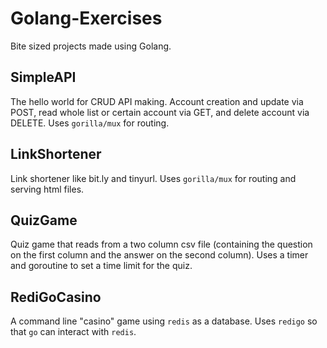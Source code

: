 # Golang-Exercises
Bite sized projects made using Golang.

## SimpleAPI
The hello world for CRUD API making. Account creation and update via POST, read whole list or certain account via GET, and delete account via DELETE. Uses `gorilla/mux` for routing. 

## LinkShortener
Link shortener like bit.ly and tinyurl. Uses `gorilla/mux` for routing and serving html files.

## QuizGame
Quiz game that reads from a two column csv file (containing the question on the first column and the answer on the second column). Uses a timer and goroutine to set a time limit for the quiz.

## RediGoCasino
A command line "casino" game using `redis` as a database. Uses `redigo` so that `go` can interact with `redis`.